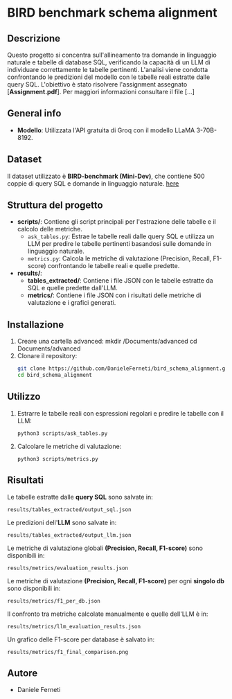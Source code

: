 # BIRD benchmark schema alignment

## Descrizione
Questo progetto si concentra sull'allineamento tra domande in linguaggio naturale e tabelle di database SQL, verificando la capacità di un LLM di individuare correttamente le tabelle pertinenti. L'analisi viene condotta confrontando le predizioni del modello con le tabelle reali estratte dalle query SQL. L'obiettivo è stato risolvere l'assignment assegnato [**Assignment.pdf**]. Per maggiori informazioni consultare il file [...]

## General info
- **Modello**: Utilizzata l'API gratuita di Groq con il modello LLaMA 3-70B-8192.

## Dataset
Il dataset utilizzato è **BIRD-benchmark (Mini-Dev)**, che contiene 500 coppie di query SQL e domande in linguaggio naturale. [here](https://github.com/bird-bench/mini_dev)

## Struttura del progetto
- **scripts/**: Contiene gli script principali per l'estrazione delle tabelle e il calcolo delle metriche.
  - `ask_tables.py`: Estrae le tabelle reali dalle query SQL e utilizza un LLM per predire le tabelle pertinenti basandosi sulle domande in linguaggio naturale.
  - `metrics.py`: Calcola le metriche di valutazione (Precision, Recall, F1-score) confrontando le tabelle reali e quelle predette.
- **results/**:
  - **tables_extracted/**: Contiene i file JSON con le tabelle estratte da SQL e quelle predette dall'LLM.
  - **metrics/**: Contiene i file JSON con i risultati delle metriche di valutazione e i grafici generati.

## Installazione
1. Creare una cartella advanced:
   mkdir /Documents/advanced
   cd Documents/advanced
3. Clonare il repository:
   ```bash
   git clone https://github.com/DanieleFerneti/bird_schema_alignment.git
   cd bird_schema_alignment

## Utilizzo
1. Estrarre le tabelle reali con espressioni regolari e predire le tabelle con il LLM:
   
       python3 scripts/ask_tables.py
   
3. Calcolare le metriche di valutazione:
   
       python3 scripts/metrics.py
   

## Risultati
Le tabelle estratte dalle **query SQL** sono salvate in:

    results/tables_extracted/output_sql.json

Le predizioni dell'**LLM** sono salvate in:

    results/tables_extracted/output_llm.json

Le metriche di valutazione globali **(Precision, Recall, F1-score)** sono disponibili in:

    results/metrics/evaluation_results.json

Le metriche di valutazione **(Precision, Recall, F1-score)** per ogni **singolo db** sono disponibili in:

    results/metrics/f1_per_db.json

Il confronto tra metriche calcolate manualmente e quelle dell'LLM è in:

    results/metrics/llm_evaluation_results.json

Un grafico delle F1-score per database è salvato in:

    results/metrics/f1_final_comparison.png

## Autore
- Daniele Ferneti
